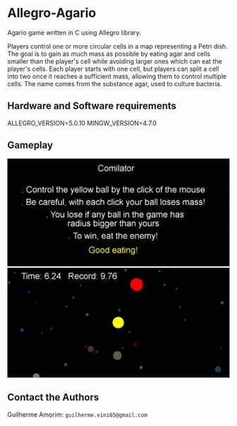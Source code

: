 # Allegro-Agario
Agario game written in C using Allegro library.

Players control one or more circular cells in a map representing a Petri dish. The goal is to gain as much mass as possible by eating agar and cells smaller than the player's cell while avoiding larger ones which can eat the player's cells. Each player starts with one cell, but players can split a cell into two once it reaches a sufficient mass, allowing them to control multiple cells. The name comes from the substance agar, used to culture bacteria.

## Hardware and Software requirements
ALLEGRO_VERSION=5.0.10
MINGW_VERSION=4.7.0

## Gameplay
![Rules](https://github.com/guiguitz/Allegro-Agario/blob/main/Comilator%20rules.jpg)
![Gameplay](https://github.com/guiguitz/Allegro-Agario/blob/main/Comilator.png)

## Contact the Authors
Guilherme Amorim: `guilherme.vini65@gmail.com`
